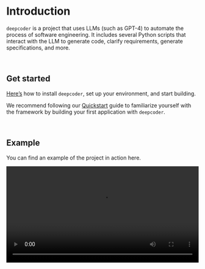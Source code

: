 # Introduction
``deepcoder`` is a project that uses LLMs (such as GPT-4) to automate the process of software engineering. It includes several Python scripts that interact with the LLM to generate code, clarify requirements, generate specifications, and more.

<br>

## Get started
[Here’s](/en/latest/installation.html) how to install ``deepcoder``, set up your environment, and start building.

We recommend following our [Quickstart](/en/latest/quickstart.html) guide to familiarize yourself with the framework by building your first application with ``deepcoder``.

<br>

## Example
You can find an example of the project in action here.

<video width="100%" controls>
  <source src="https://github.com/deepcode-ai/deepcoder/assets/4467025/6e362e45-4a94-4b0d-973d-393a31d92d9b
" type="video/mp4">
  Your browser does not support the video tag.
</video>
